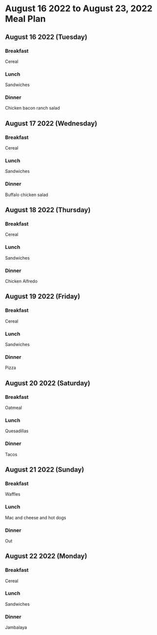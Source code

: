 # August 16 2022 to August 23, 2022 Meal Plan

## August 16 2022 (Tuesday)

### Breakfast

Cereal

### Lunch

Sandwiches

### Dinner

Chicken bacon ranch salad

## August 17 2022 (Wednesday)

### Breakfast

Cereal

### Lunch

Sandwiches 

### Dinner

Buffalo chicken salad

## August 18 2022 (Thursday)

### Breakfast 

Cereal 

### Lunch

Sandwiches

### Dinner

Chicken Alfredo 

## August 19 2022 (Friday)

### Breakfast 

Cereal

### Lunch 

Sandwiches 

### Dinner

Pizza

## August 20 2022 (Saturday)

### Breakfast 

Oatmeal 

### Lunch 

Quesadillas 

### Dinner 

Tacos

## August 21 2022 (Sunday)

### Breakfast 

Waffles

### Lunch 

Mac and cheese and hot dogs

### Dinner 

Out

## August 22 2022 (Monday)

### Breakfast 

Cereal

### Lunch 

Sandwiches 

### Dinner 

Jambalaya
